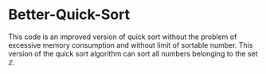 # Better-Quick-Sort

This code is an improved version of quick sort without the problem of excessive memory consumption and without limit of sortable number. This version of the quick sort algorithm can sort all numbers belonging to the set ℤ.
